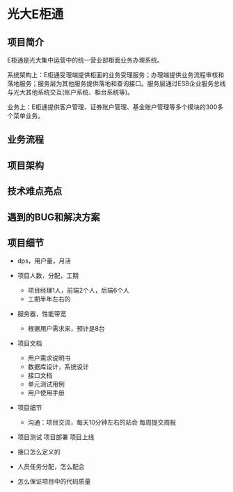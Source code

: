 # 光大E柜通

## 项目简介

E柜通是光大集中运营中的统一营业部柜面业务办理系统。

系统架构上：E柜通受理端提供柜面的业务受理服务；办理端提供业务流程审核和落地服务；服务层为其他服务提供落地和查询接口。服务层通过ESB企业服务总线与光大其他系统交互(账户系统、柜台系统等)。

业务上：E柜通提供客户管理、证券账户管理、基金账户管理等多个模块的300多个菜单业务。

## 业务流程







## 项目架构





## 技术难点亮点





## 遇到的BUG和解决方案



## 项目细节

* dps，用户量，月活
* 项目人数，分配，工期
    * 项目经理1人，前端2个人，后端6个人
    * 工期半年左右的
* 服务器，性能带宽
    * 根据用户需求来，预计是8台
* 项目文档
    * 用户需求说明书
    * 数据库设计，系统设计
    * 接口文档
    * 单元测试用例
    * 用户使用手册
* 项目细节
    * 沟通：项目交流，每天10分钟左右的站会 每周提交周报

* 项目测试  项目部署 项目上线
* 接口怎么定义的
* 人员任务分配，怎么配合
* 怎么保证项目中的代码质量

